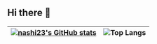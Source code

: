 ## Hi there 👋

| [![nashi23's GitHub stats](https://github-readme-stats-jet-theta.vercel.app//api?username=nashi23&include_orgs=true&show_icons=true)](https://github.com/anuraghazra/github-readme-stats)| ![Top Langs](https://github-readme-stats-jet-theta.vercel.app/api/top-langs/?username=nashi23&layout=compact&role=owner,collaborator)| 
| ------------- | ------------- |

